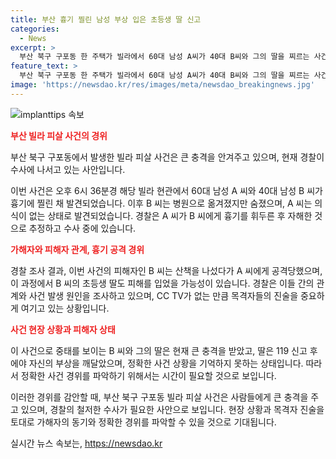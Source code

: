 ```yaml
---
title: 부산 흉기 찔린 남성 부상 입은 초등생 딸 신고
categories:
  - News
excerpt: >
  부산 북구 구포동 한 주택가 빌라에서 60대 남성 A씨가 40대 B씨와 그의 딸을 찌르는 사건이 발생했다. B씨는 숨졌고, A씨는 의식이 없는 상태이며, B씨의 딸도 피신 후 119에 신고한 것으로 전해졌다. A씨는 이 건물에 살았던 과거가 있으며, 경찰은 서로 사이에 원한 관계나 금전 문제 등을 살펴보고 있다. 사건 현장 상황이 기록된 CCTV가 없어 목격자 확보를 위해 노력 중이다.
feature_text: >
  부산 북구 구포동 한 주택가 빌라에서 60대 남성 A씨가 40대 B씨와 그의 딸을 찌르는 사건이 발생했다. B씨는 숨졌고, A씨는 의식이 없는 상태이며, B씨의 딸도 피신 후 119에 신고한 것으로 전해졌다. A씨는 이 건물에 살았던 과거가 있으며, 경찰은 서로 사이에 원한 관계나 금전 문제 등을 살펴보고 있다. 사건 현장 상황이 기록된 CCTV가 없어 목격자 확보를 위해 노력 중이다.
image: 'https://newsdao.kr/res/images/meta/newsdao_breakingnews.jpg'
---
```


<p><img src="https://newsdao.kr/res/images/meta/newsdao_breakingnews.jpg" alt="implanttips 속보" /></p>

<p><b><span style="color: #ee2323;">부산 빌라 피살 사건의 경위</span></b></p>

<p>부산 북구 구포동에서 발생한 빌라 피살 사건은 큰 충격을 안겨주고 있으며, 현재 경찰이 수사에 나서고 있는 사안입니다.</p>

<p data-ke-size="size16">이번 사건은 오후 6시 36분경 해당 빌라 현관에서 60대 남성 A 씨와 40대 남성 B 씨가 흉기에 찔린 채 발견되었습니다. 이후 B 씨는 병원으로 옮겨졌지만 숨졌으며, A 씨는 의식이 없는 상태로 발견되었습니다. 경찰은 A 씨가 B 씨에게 흉기를 휘두른 후 자해한 것으로 추정하고 수사 중에 있습니다.</p>

<p><b><span style="color: #ee2323;">가해자와 피해자 관계, 흉기 공격 경위</span></b></p>

<p data-ke-size="size16">경찰 조사 결과, 이번 사건의 피해자인 B 씨는 산책을 나섰다가 A 씨에게 공격당했으며, 이 과정에서 B 씨의 초등생 딸도 피해를 입었을 가능성이 있습니다. 경찰은 이들 간의 관계와 사건 발생 원인을 조사하고 있으며, CC TV가 없는 만큼 목격자들의 진술을 중요하게 여기고 있는 상황입니다.</p>

<p><b><span style="color: #ee2323;">사건 현장 상황과 피해자 상태</span></b></p>

<p data-ke-size="size16">이 사건으로 중태를 보이는 B 씨와 그의 딸은 현재 큰 충격을 받았고, 딸은 119 신고 후에야 자신의 부상을 깨달았으며, 정확한 사건 상황을 기억하지 못하는 상태입니다. 따라서 정확한 사건 경위를 파악하기 위해서는 시간이 필요할 것으로 보입니다.</p>

<p>이러한 경위를 감안할 때, 부산 북구 구포동 빌라 피살 사건은 사람들에게 큰 충격을 주고 있으며, 경찰의 철저한 수사가 필요한 사안으로 보입니다. 현장 상황과 목격자 진술을 토대로 가해자의 동기와 정확한 경위를 파악할 수 있을 것으로 기대됩니다.</p>
실시간 뉴스 속보는, <a href="https://newsdao.kr" rel="dofollow">https://newsdao.kr</a>


